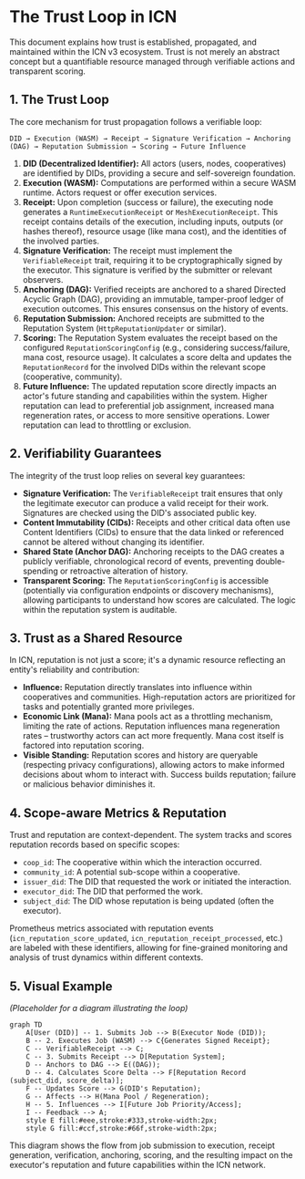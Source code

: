 # The Trust Loop in ICN

This document explains how trust is established, propagated, and maintained within the ICN v3 ecosystem. Trust is not merely an abstract concept but a quantifiable resource managed through verifiable actions and transparent scoring.

## 1. The Trust Loop

The core mechanism for trust propagation follows a verifiable loop:

```
DID → Execution (WASM) → Receipt → Signature Verification → Anchoring (DAG) → Reputation Submission → Scoring → Future Influence
```

1.  **DID (Decentralized Identifier):** All actors (users, nodes, cooperatives) are identified by DIDs, providing a secure and self-sovereign foundation.
2.  **Execution (WASM):** Computations are performed within a secure WASM runtime. Actors request or offer execution services.
3.  **Receipt:** Upon completion (success or failure), the executing node generates a `RuntimeExecutionReceipt` or `MeshExecutionReceipt`. This receipt contains details of the execution, including inputs, outputs (or hashes thereof), resource usage (like mana cost), and the identities of the involved parties.
4.  **Signature Verification:** The receipt must implement the `VerifiableReceipt` trait, requiring it to be cryptographically signed by the executor. This signature is verified by the submitter or relevant observers.
5.  **Anchoring (DAG):** Verified receipts are anchored to a shared Directed Acyclic Graph (DAG), providing an immutable, tamper-proof ledger of execution outcomes. This ensures consensus on the history of events.
6.  **Reputation Submission:** Anchored receipts are submitted to the Reputation System (`HttpReputationUpdater` or similar).
7.  **Scoring:** The Reputation System evaluates the receipt based on the configured `ReputationScoringConfig` (e.g., considering success/failure, mana cost, resource usage). It calculates a score delta and updates the `ReputationRecord` for the involved DIDs within the relevant scope (cooperative, community).
8.  **Future Influence:** The updated reputation score directly impacts an actor's future standing and capabilities within the system. Higher reputation can lead to preferential job assignment, increased mana regeneration rates, or access to more sensitive operations. Lower reputation can lead to throttling or exclusion.

## 2. Verifiability Guarantees

The integrity of the trust loop relies on several key guarantees:

*   **Signature Verification:** The `VerifiableReceipt` trait ensures that only the legitimate executor can produce a valid receipt for their work. Signatures are checked using the DID's associated public key.
*   **Content Immutability (CIDs):** Receipts and other critical data often use Content Identifiers (CIDs) to ensure that the data linked or referenced cannot be altered without changing its identifier.
*   **Shared State (Anchor DAG):** Anchoring receipts to the DAG creates a publicly verifiable, chronological record of events, preventing double-spending or retroactive alteration of history.
*   **Transparent Scoring:** The `ReputationScoringConfig` is accessible (potentially via configuration endpoints or discovery mechanisms), allowing participants to understand how scores are calculated. The logic within the reputation system is auditable.

## 3. Trust as a Shared Resource

In ICN, reputation is not just a score; it's a dynamic resource reflecting an entity's reliability and contribution:

*   **Influence:** Reputation directly translates into influence within cooperatives and communities. High-reputation actors are prioritized for tasks and potentially granted more privileges.
*   **Economic Link (Mana):** Mana pools act as a throttling mechanism, limiting the rate of actions. Reputation influences mana regeneration rates – trustworthy actors can act more frequently. Mana cost itself is factored into reputation scoring.
*   **Visible Standing:** Reputation scores and history are queryable (respecting privacy configurations), allowing actors to make informed decisions about whom to interact with. Success builds reputation; failure or malicious behavior diminishes it.

## 4. Scope-aware Metrics & Reputation

Trust and reputation are context-dependent. The system tracks and scores reputation records based on specific scopes:

*   `coop_id`: The cooperative within which the interaction occurred.
*   `community_id`: A potential sub-scope within a cooperative.
*   `issuer_did`: The DID that requested the work or initiated the interaction.
*   `executor_did`: The DID that performed the work.
*   `subject_did`: The DID whose reputation is being updated (often the executor).

Prometheus metrics associated with reputation events (`icn_reputation_score_updated`, `icn_reputation_receipt_processed`, etc.) are labeled with these identifiers, allowing for fine-grained monitoring and analysis of trust dynamics within different contexts.

## 5. Visual Example

*(Placeholder for a diagram illustrating the loop)*

```mermaid
graph TD
    A[User (DID)] -- 1. Submits Job --> B(Executor Node (DID));
    B -- 2. Executes Job (WASM) --> C{Generates Signed Receipt};
    C -- VerifiableReceipt --> C;
    C -- 3. Submits Receipt --> D[Reputation System];
    D -- Anchors to DAG --> E((DAG));
    D -- 4. Calculates Score Delta --> F[Reputation Record (subject_did, score_delta)];
    F -- Updates Score --> G(DID's Reputation);
    G -- Affects --> H(Mana Pool / Regeneration);
    H -- 5. Influences --> I[Future Job Priority/Access];
    I -- Feedback --> A;
    style E fill:#eee,stroke:#333,stroke-width:2px;
    style G fill:#ccf,stroke:#66f,stroke-width:2px;
```

This diagram shows the flow from job submission to execution, receipt generation, verification, anchoring, scoring, and the resulting impact on the executor's reputation and future capabilities within the ICN network. 